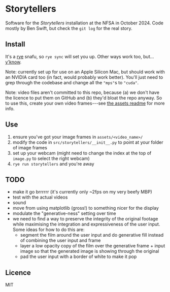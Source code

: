 # Storytellers

Software for the _Storytellers_ installation at the NFSA in October 2024. Code
mostly by Ben Swift, but check the `git log` for the real story.

## Install

It's a [rye](https://rye.astral.sh) snafu, so `rye sync` will set you up. Other
ways work too, but... [y'know](https://xkcd.com/1987/).

Note: currently set up for use on an Apple Silicon Mac, but should work with an
NVIDIA card too (in fact, would probably work better). You'll just need to grep
through the codebase and change all the `"mps"`s to `"cuda"`.

Note: video files aren't committed to this repo, because (a) we don't have the
licence to put them on GitHub and (b) they'd bloat the repo anyway. So to use
this, create your own video frames---see [the assets readme](/assets/README.md)
for more info.

## Use

1. ensure you've got your image frames in `assets/<video_name>/`
2. modify the code in `src/storytellers/__init__.py` to point at your folder of
   image frames
3. set up your webcam (might need to change the index at the top of `image.py`
   to select the right webcam)
4. `rye run storytellers` and you're away

## TODO

- make it go brrrrrr (it's currently only ~2fps on my very beefy MBP)
- test with the actual videos
- sound
- move from using matplotlib (gross!) to something nicer for the display
- modulate the "generative-ness" setting over time
- we need to find a way to preserve the integrity of the original footage while maximising the integration and expressiveness of the user input. Some ideas for how to do this are:
  - segment the film around the user input and do generative fill instead of combining the user input and frame
  - layer a low opacity copy of the film over the generative frame + input image so that the generated image is showing through the original
  - pad the user input with a border of white to make it pop

## Licence

MIT
